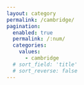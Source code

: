 ```yaml
---
layout: category
permalink: /cambridge/
pagination: 
  enabled: true
  permalink: /:num/
  categories:
    values:
      - cambridge
  # sort_field: 'title'
  # sort_reverse: false
---
```


